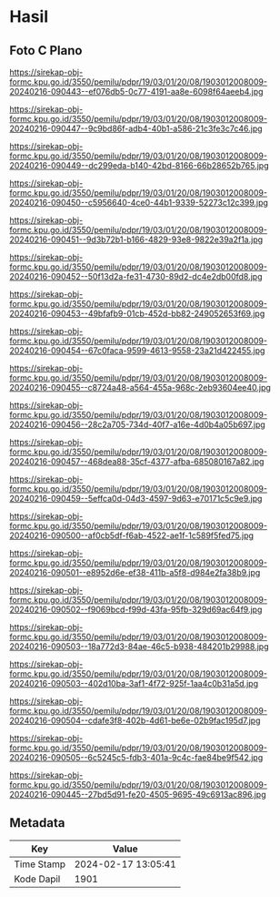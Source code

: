 # Hasil

## Foto C Plano

https://sirekap-obj-formc.kpu.go.id/3550/pemilu/pdpr/19/03/01/20/08/1903012008009-20240216-090443--ef076db5-0c77-4191-aa8e-6098f64aeeb4.jpg

https://sirekap-obj-formc.kpu.go.id/3550/pemilu/pdpr/19/03/01/20/08/1903012008009-20240216-090447--9c9bd86f-adb4-40b1-a586-21c3fe3c7c46.jpg

https://sirekap-obj-formc.kpu.go.id/3550/pemilu/pdpr/19/03/01/20/08/1903012008009-20240216-090449--dc299eda-b140-42bd-8166-66b28652b765.jpg

https://sirekap-obj-formc.kpu.go.id/3550/pemilu/pdpr/19/03/01/20/08/1903012008009-20240216-090450--c5956640-4ce0-44b1-9339-52273c12c399.jpg

https://sirekap-obj-formc.kpu.go.id/3550/pemilu/pdpr/19/03/01/20/08/1903012008009-20240216-090451--9d3b72b1-b166-4829-93e8-9822e39a2f1a.jpg

https://sirekap-obj-formc.kpu.go.id/3550/pemilu/pdpr/19/03/01/20/08/1903012008009-20240216-090452--50f13d2a-fe31-4730-89d2-dc4e2db00fd8.jpg

https://sirekap-obj-formc.kpu.go.id/3550/pemilu/pdpr/19/03/01/20/08/1903012008009-20240216-090453--49bfafb9-01cb-452d-bb82-249052653f69.jpg

https://sirekap-obj-formc.kpu.go.id/3550/pemilu/pdpr/19/03/01/20/08/1903012008009-20240216-090454--67c0faca-9599-4613-9558-23a21d422455.jpg

https://sirekap-obj-formc.kpu.go.id/3550/pemilu/pdpr/19/03/01/20/08/1903012008009-20240216-090455--c8724a48-a564-455a-968c-2eb93604ee40.jpg

https://sirekap-obj-formc.kpu.go.id/3550/pemilu/pdpr/19/03/01/20/08/1903012008009-20240216-090456--28c2a705-734d-40f7-a16e-4d0b4a05b697.jpg

https://sirekap-obj-formc.kpu.go.id/3550/pemilu/pdpr/19/03/01/20/08/1903012008009-20240216-090457--468dea88-35cf-4377-afba-685080167a82.jpg

https://sirekap-obj-formc.kpu.go.id/3550/pemilu/pdpr/19/03/01/20/08/1903012008009-20240216-090459--5effca0d-04d3-4597-9d63-e70171c5c9e9.jpg

https://sirekap-obj-formc.kpu.go.id/3550/pemilu/pdpr/19/03/01/20/08/1903012008009-20240216-090500--af0cb5df-f6ab-4522-ae1f-1c589f5fed75.jpg

https://sirekap-obj-formc.kpu.go.id/3550/pemilu/pdpr/19/03/01/20/08/1903012008009-20240216-090501--e8952d6e-ef38-411b-a5f8-d984e2fa38b9.jpg

https://sirekap-obj-formc.kpu.go.id/3550/pemilu/pdpr/19/03/01/20/08/1903012008009-20240216-090502--f9069bcd-f99d-43fa-95fb-329d69ac64f9.jpg

https://sirekap-obj-formc.kpu.go.id/3550/pemilu/pdpr/19/03/01/20/08/1903012008009-20240216-090503--18a772d3-84ae-46c5-b938-484201b29988.jpg

https://sirekap-obj-formc.kpu.go.id/3550/pemilu/pdpr/19/03/01/20/08/1903012008009-20240216-090503--402d10ba-3af1-4f72-925f-1aa4c0b31a5d.jpg

https://sirekap-obj-formc.kpu.go.id/3550/pemilu/pdpr/19/03/01/20/08/1903012008009-20240216-090504--cdafe3f8-402b-4d61-be6e-02b9fac195d7.jpg

https://sirekap-obj-formc.kpu.go.id/3550/pemilu/pdpr/19/03/01/20/08/1903012008009-20240216-090505--6c5245c5-fdb3-401a-9c4c-fae84be9f542.jpg

https://sirekap-obj-formc.kpu.go.id/3550/pemilu/pdpr/19/03/01/20/08/1903012008009-20240216-090445--27bd5d91-fe20-4505-9695-49c6913ac896.jpg


## Metadata

| Key        | Value               |
| ---------- | ------------------- |
| Time Stamp | 2024-02-17 13:05:41 |
| Kode Dapil | 1901                |



